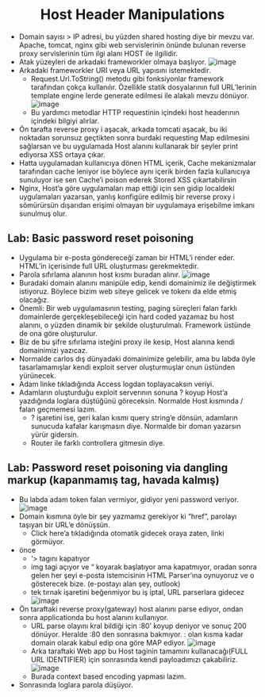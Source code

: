 <h1 align="center">Host Header Manipulations</h1>

- Domain sayısı > IP adresi, bu yüzden shared hosting diye bir mevzu var. Apache, tomcat, nginx gibi web servislerinin önünde bulunan reverse proxy servislerinin tüm ilgi alanı HOST ile ilgilidir.
- Atak yüzeyleri de arkadaki frameworkler olmaya başlıyor.
![image](https://github.com/grealyve/MDISec-Web-Security-and-Hacking-Notes/assets/41903311/1945dc61-200d-4aec-9951-24c0e86f45bc)
- Arkadaki frameworkler URI veya URL yapısını istemektedir.
  - Request.Url.ToString() metodu gibi fonksiyonlar framework tarafından çokça kullanılır. Özellikle statik dosyalarının full URL’lerinin template engine lerde generate edilmesi ile alakalı mevzu dönüyor.
![image](https://github.com/grealyve/MDISec-Web-Security-and-Hacking-Notes/assets/41903311/0d75e742-2c22-4814-a094-60e41e56753e)
  - Bu yardımcı metodlar HTTP requestinin içindeki host headerının içindeki bilgiyi alırlar.
- Ön tarafta reverse proxy i aşacak, arkada tomcati aşacak, bu iki noktadan sorunsuz geçtikten sonra burdaki requesting Map edilmesini sağlarsan ve bu uygulamada Host alanını kullanarak bir şeyler print ediyorsa XSS ortaya çıkar.
- Hatta uygulamadan kullanıcıya dönen HTML içerik, Cache mekanizmalar tarafından cache leniyor ise böylece aynı içerik birden fazla kullanıcıya sunuluyor ise sen Cache’i poison ederek Stored XSS çıkartabilirsin
- Nginx, Host’a göre uygulamaları map ettiği için sen gidip localdeki uygulamaları yazarsan, yanlış konfigüre edilmiş bir reverse proxy i sömürürsün dışarıdan erişimi olmayan bir uygulamaya erişebilme imkanı sunulmuş olur.
## Lab: Basic password reset poisoning
- Uygulama bir e-posta göndereceği zaman bir HTML’i render eder. HTML’in içerisinde full URL oluşturması gerekmektedir.
- Parola sıfırlama alanının host kısmı buradan alınır.
![image](https://github.com/grealyve/MDISec-Web-Security-and-Hacking-Notes/assets/41903311/5a4b7832-7044-4fb0-9fd8-4cf4c3e1239e)
- Buradaki domain alanını manipüle edip, kendi domainimiz ile değiştirmek istiyoruz. Böylece bizim web siteye gelicek ve tokenı da elde etmiş olacağız.
- Önemli: Bir web uygulamasının testing, paging süreçleri falan farklı domainlerde gerçekleşebileceği için hard coded yazamaz bu host alanını, o yüzden dinamik bir şekilde oluşturulmalı. Framework üstünde de ona göre oluşturulur.
- Biz de bu şifre sıfırlama isteğini proxy ile kesip, Host alanına kendi domainimizi yazıcaz.
- Normalde carlos dış dünyadaki domainimize gelebilir, ama bu labda öyle tasarlamamışlar kendi exploit server oluşturmuşlar onun üstünden yürünecek.
- Adam linke tıkladığında Access logdan toplayacaksın veriyi.
- Adamların oluşturduğu exploit serverının sonuna ? koyup Host’a yazdığında loglara düştüğünü göreceksin. Normalde Host kısmında / falan geçmemesi lazım.
  - ? işaretini ise, geri kalan kısmı query string’e dönsün, adamların sunucuda kafalar karışmasın diye. Normalde bir doman yazarsın yürür gidersin.
  - Router ile farklı controllera gitmesin diye.
## Lab: Password reset poisoning via dangling markup (kapanmamış tag, havada kalmış)
- Bu labda adam token falan vermiyor, gidiyor yeni password veriyor.
![image](https://github.com/grealyve/MDISec-Web-Security-and-Hacking-Notes/assets/41903311/a655e745-3a2e-464d-b417-c34a5a31a828)
- Domain kısmına öyle bir şey yazmamız gerekiyor ki “href”, parolayı taşıyan bir URL’e dönüşsün.
  - Click here’a tıkladığında otomatik gidecek oraya zaten, linki görmüyor.
- önce
  - ‘></a> tagını kapatıyor
  - img tagi açıyor ve “ koyarak başlatıyor ama kapatmıyor, oradan sonra gelen her şeyi e-posta istemcisinin HTML Parser’ına oynuyoruz ve o gösterecek bize. (e-postayı alan şey, outlook)
  - tek tırnak işaretini beğenmiyor bu iş iptal, URL parserlara gidecez
![image](https://github.com/grealyve/MDISec-Web-Security-and-Hacking-Notes/assets/41903311/add34ec6-9156-4c90-abf7-28ebd93d37c8)
- Ön taraftaki reverse proxy(gateway) host alanını parse ediyor, ondan sonra applicationda bu host alanını kullanıyor.
  - URL parse olayını kral bildiği için :80’ koyup  deniyor ve sonuç 200 dönüyor. Heralde :80 den sonrasına bakmıyor. : olan kısma kadar domain olarak kabul edip ona göre MAP ediyor.
![image](https://github.com/grealyve/MDISec-Web-Security-and-Hacking-Notes/assets/41903311/d08381e3-629a-4533-bdeb-18aff11af4cd)
  - Arka taraftaki Web app bu Host taginin tamamını kullanacağı(FULL URL IDENTIFIER) için sonrasında kendi payloadımızı çakabiliriz.
![image](https://github.com/grealyve/MDISec-Web-Security-and-Hacking-Notes/assets/41903311/332f3889-83f4-45eb-a3c8-c0e9a726bf0f)
  - Burada context based encoding yapması lazım.
- Sonrasında loglara parola düşüyor.
